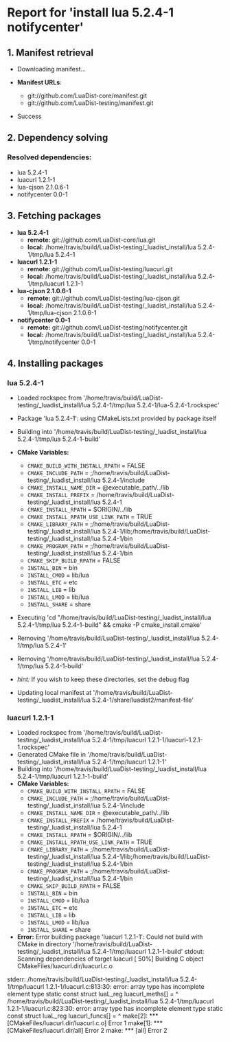 # Report for 'install lua 5.2.4-1 notifycenter'


## 1. Manifest retrieval

- Downloading manifest...

- **Manifest URLs**:
    - git://github.com/LuaDist-core/manifest.git
    - git://github.com/LuaDist-testing/manifest.git
- Success

## 2. Dependency solving


### Resolved dependencies:
- lua 5.2.4-1
- luacurl 1.2.1-1
- lua-cjson 2.1.0.6-1
- notifycenter 0.0-1

## 3. Fetching packages

- **lua 5.2.4-1**
    - **remote:** git://github.com/LuaDist-core/lua.git
    - **local:** /home/travis/build/LuaDist-testing/_luadist_install/lua 5.2.4-1/tmp/lua 5.2.4-1
- **luacurl 1.2.1-1**
    - **remote:** git://github.com/LuaDist-testing/luacurl.git
    - **local:** /home/travis/build/LuaDist-testing/_luadist_install/lua 5.2.4-1/tmp/luacurl 1.2.1-1
- **lua-cjson 2.1.0.6-1**
    - **remote:** git://github.com/LuaDist-testing/lua-cjson.git
    - **local:** /home/travis/build/LuaDist-testing/_luadist_install/lua 5.2.4-1/tmp/lua-cjson 2.1.0.6-1
- **notifycenter 0.0-1**
    - **remote:** git://github.com/LuaDist-testing/notifycenter.git
    - **local:** /home/travis/build/LuaDist-testing/_luadist_install/lua 5.2.4-1/tmp/notifycenter 0.0-1

## 4. Installing packages


### lua 5.2.4-1
- Loaded rockspec from '/home/travis/build/LuaDist-testing/_luadist_install/lua 5.2.4-1/tmp/lua 5.2.4-1/lua-5.2.4-1.rockspec'
- Package 'lua 5.2.4-1': using CMakeLists.txt provided by package itself
- Building into '/home/travis/build/LuaDist-testing/_luadist_install/lua 5.2.4-1/tmp/lua 5.2.4-1-build'
- **CMake Variables:**
    - `CMAKE_BUILD_WITH_INSTALL_RPATH` = FALSE
    - `CMAKE_INCLUDE_PATH` = ;/home/travis/build/LuaDist-testing/_luadist_install/lua 5.2.4-1/include
    - `CMAKE_INSTALL_NAME_DIR` = @executable_path/../lib
    - `CMAKE_INSTALL_PREFIX` = /home/travis/build/LuaDist-testing/_luadist_install/lua 5.2.4-1
    - `CMAKE_INSTALL_RPATH` = $ORIGIN/../lib
    - `CMAKE_INSTALL_RPATH_USE_LINK_PATH` = TRUE
    - `CMAKE_LIBRARY_PATH` = ;/home/travis/build/LuaDist-testing/_luadist_install/lua 5.2.4-1/lib;/home/travis/build/LuaDist-testing/_luadist_install/lua 5.2.4-1/bin
    - `CMAKE_PROGRAM_PATH` = ;/home/travis/build/LuaDist-testing/_luadist_install/lua 5.2.4-1/bin
    - `CMAKE_SKIP_BUILD_RPATH` = FALSE
    - `INSTALL_BIN` = bin
    - `INSTALL_CMOD` = lib/lua
    - `INSTALL_ETC` = etc
    - `INSTALL_LIB` = lib
    - `INSTALL_LMOD` = lib/lua
    - `INSTALL_SHARE` = share
- Executing 'cd "/home/travis/build/LuaDist-testing/_luadist_install/lua 5.2.4-1/tmp/lua 5.2.4-1-build" && cmake -P cmake_install.cmake'
- Removing '/home/travis/build/LuaDist-testing/_luadist_install/lua 5.2.4-1/tmp/lua 5.2.4-1'
- Removing '/home/travis/build/LuaDist-testing/_luadist_install/lua 5.2.4-1/tmp/lua 5.2.4-1-build'

- *hint:* If you wish to keep these directories, set the debug flag
- Updating local manifest at '/home/travis/build/LuaDist-testing/_luadist_install/lua 5.2.4-1/share/luadist2/manifest-file'

### luacurl 1.2.1-1
- Loaded rockspec from '/home/travis/build/LuaDist-testing/_luadist_install/lua 5.2.4-1/tmp/luacurl 1.2.1-1/luacurl-1.2.1-1.rockspec'
- Generated CMake file in '/home/travis/build/LuaDist-testing/_luadist_install/lua 5.2.4-1/tmp/luacurl 1.2.1-1'
- Building into '/home/travis/build/LuaDist-testing/_luadist_install/lua 5.2.4-1/tmp/luacurl 1.2.1-1-build'
- **CMake Variables:**
    - `CMAKE_BUILD_WITH_INSTALL_RPATH` = FALSE
    - `CMAKE_INCLUDE_PATH` = ;/home/travis/build/LuaDist-testing/_luadist_install/lua 5.2.4-1/include
    - `CMAKE_INSTALL_NAME_DIR` = @executable_path/../lib
    - `CMAKE_INSTALL_PREFIX` = /home/travis/build/LuaDist-testing/_luadist_install/lua 5.2.4-1
    - `CMAKE_INSTALL_RPATH` = $ORIGIN/../lib
    - `CMAKE_INSTALL_RPATH_USE_LINK_PATH` = TRUE
    - `CMAKE_LIBRARY_PATH` = ;/home/travis/build/LuaDist-testing/_luadist_install/lua 5.2.4-1/lib;/home/travis/build/LuaDist-testing/_luadist_install/lua 5.2.4-1/bin
    - `CMAKE_PROGRAM_PATH` = ;/home/travis/build/LuaDist-testing/_luadist_install/lua 5.2.4-1/bin
    - `CMAKE_SKIP_BUILD_RPATH` = FALSE
    - `INSTALL_BIN` = bin
    - `INSTALL_CMOD` = lib/lua
    - `INSTALL_ETC` = etc
    - `INSTALL_LIB` = lib
    - `INSTALL_LMOD` = lib/lua
    - `INSTALL_SHARE` = share
- **Error:** Error building package 'luacurl 1.2.1-1': Could not build with CMake in directory '/home/travis/build/LuaDist-testing/_luadist_install/lua 5.2.4-1/tmp/luacurl 1.2.1-1-build'
stdout:
Scanning dependencies of target luacurl
[ 50%] Building C object CMakeFiles/luacurl.dir/luacurl.c.o

stderr:
/home/travis/build/LuaDist-testing/_luadist_install/lua 5.2.4-1/tmp/luacurl 1.2.1-1/luacurl.c:813:30: error: array type has incomplete element type
 static const struct luaL_reg luacurl_meths[] =
                              ^
/home/travis/build/LuaDist-testing/_luadist_install/lua 5.2.4-1/tmp/luacurl 1.2.1-1/luacurl.c:823:30: error: array type has incomplete element type
 static const struct luaL_reg luacurl_funcs[] =
                              ^
make[2]: *** [CMakeFiles/luacurl.dir/luacurl.c.o] Error 1
make[1]: *** [CMakeFiles/luacurl.dir/all] Error 2
make: *** [all] Error 2

